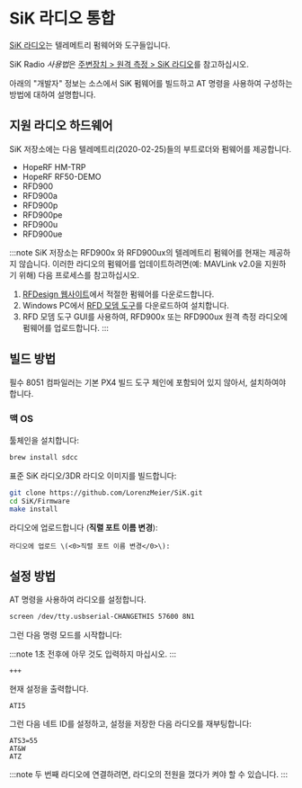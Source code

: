 # SiK 라디오 통합

[SiK 라디오](https://github.com/LorenzMeier/SiK)는 텔레메트리 펌웨어와 도구들입니다.

SiK Radio *사용법*은 [주변장치 > 원격 측정 > SiK 라디오](../telemetry/sik_radio.md)를 참고하십시오.

아래의 "개발자" 정보는 소스에서 SiK 펌웨어를 빌드하고 AT 명령을 사용하여 구성하는 방법에 대하여 설명합니다.

## 지원 라디오 하드웨어

SiK 저장소에는 다음 텔레메트리(2020-02-25)들의 부트로더와 펌웨어를 제공합니다.
- HopeRF HM-TRP
- HopeRF RF50-DEMO
- RFD900
- RFD900a
- RFD900p
- RFD900pe
- RFD900u
- RFD900ue

:::note
SiK 저장소는 RFD900x 와 RFD900ux의 텔레메트리 펌웨어를 현재는 제공하지 않습니다. 이러한 라디오의 펌웨어를 업데이트하려면(예: MAVLink v2.0을 지원하기 위해) 다음 프로세스를 참고하십시오.

1. [RFDesign 웹사이트](https://files.rfdesign.com.au/firmware/)에서 적절한 펌웨어를 다운로드합니다.
1. Windows PC에서 [RFD 모뎀 도구](https://files.rfdesign.com.au/tools/)를 다운로드하여 설치합니다.
1. RFD 모뎀 도구 GUI를 사용하여, RFD900x 또는 RFD900ux 원격 측정 라디오에 펌웨어를 업로드합니다.
:::

## 빌드 방법

필수 8051 컴파일러는 기본 PX4 빌드 도구 체인에 포함되어 있지 않아서, 설치하여야 합니다.

### 맥 OS

툴체인을 설치합니다:

```sh
brew install sdcc
```

표준 SiK 라디오/3DR 라디오 이미지를 빌드합니다:

```sh
git clone https://github.com/LorenzMeier/SiK.git
cd SiK/Firmware
make install
```

라디오에 업로드합니다 \(**직렬 포트 이름 변경**\):

```
라디오에 업로드 \(<0>직렬 포트 이름 변경</0>\):
```

## 설정 방법

AT 명령을 사용하여 라디오를 설정합니다.

```sh
screen /dev/tty.usbserial-CHANGETHIS 57600 8N1
```

그런 다음 명령 모드를 시작합니다:

:::note
1초 전후에 아무 것도 입력하지 마십시오.
:::


```
+++
```

현재 설정을 출력합니다.

```
ATI5
```

그런 다음 네트 ID를 설정하고, 설정을 저장한 다음 라디오를 재부팅합니다:

```
ATS3=55
AT&W
ATZ
```

:::note
두 번째 라디오에 연결하려면, 라디오의 전원을 껐다가 켜야 할 수 있습니다.
:::
